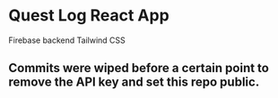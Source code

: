 # Quest Log React App

Firebase backend
Tailwind CSS

## Commits were wiped before a certain point to remove the API key and set this repo public.
